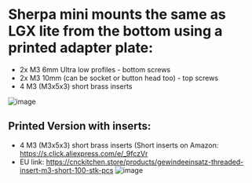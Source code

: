 # Sherpa mini mounts the same as LGX lite from the bottom using a printed adapter plate:

- 2x M3 6mm Ultra low profiles - bottom screws
- 2x M3 10mm (can be socket or button head too) - top screws
- 4 M3 (M3x5x3) short brass inserts 

![image](https://user-images.githubusercontent.com/37383368/156413619-ca5e83fa-b7a4-44be-a42a-9d561025c4ff.png)



## Printed Version with inserts:

- 4 M3 (M3x5x3) short brass inserts (Short inserts on Amazon: https://s.click.aliexpress.com/e/_9fczVr
- EU link: https://cnckitchen.store/products/gewindeeinsatz-threaded-insert-m3-short-100-stk-pcs
![image](https://user-images.githubusercontent.com/37383368/156413885-a524e682-8a20-4c17-bcba-5b2c994a9b9d.png)

